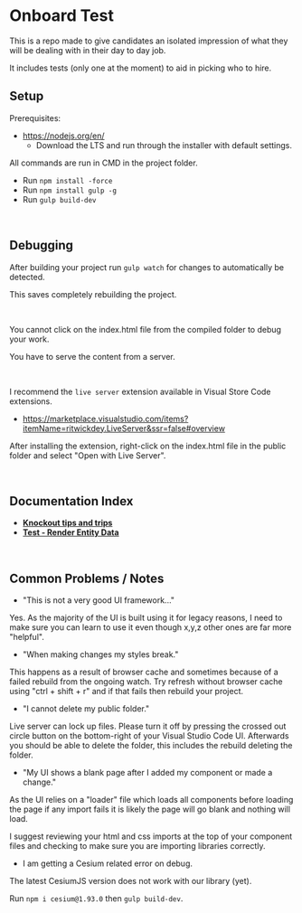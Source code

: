# Onboard Test

This is a repo made to give candidates an isolated impression of what they will be dealing with in their day to day job.

It includes tests (only one at the moment) to aid in picking who to hire.

## Setup

Prerequisites:
- https://nodejs.org/en/
  - Download the LTS and run through the installer with default settings.

All commands are run in CMD in the project folder.

- Run `npm install -force`
- Run `npm install gulp -g`
- Run `gulp build-dev`

<br>

## Debugging

After building your project run `gulp watch` for changes to automatically be detected.

This saves completely rebuilding the project.

<br>

You cannot click on the index.html file from the compiled folder to debug your work.

You have to serve the content from a server.

<br>

I recommend the `live server` extension available in Visual Store Code extensions.

- https://marketplace.visualstudio.com/items?itemName=ritwickdey.LiveServer&ssr=false#overview

After installing the extension, right-click on the index.html file in the public folder and select "Open with Live Server".

<br>

## Documentation Index

- [**Knockout tips and trips**](./docs/knockout.md)
- [**Test - Render Entity Data**](./src/scripts/test/test-entity-data/README.md)

<br>

## Common Problems / Notes

- "This is not a very good UI framework..."

Yes. As the majority of the UI is built using it for legacy reasons, I need to make sure you can learn to use it even though x,y,z other ones are far more "helpful".

- "When making changes my styles break."

This happens as a result of browser cache and sometimes because of a failed rebuild from the ongoing watch.
Try refresh without browser cache using "ctrl + shift + r" and if that fails then rebuild your project.

- "I cannot delete my public folder."

Live server can lock up files. Please turn it off by pressing the crossed out circle button on the bottom-right of your Visual Studio Code UI. Afterwards you should be able to delete the folder, this includes the rebuild deleting the folder.

- "My UI shows a blank page after I added my component or made a change."

As the UI relies on a "loader" file which loads all components before loading the page if any import fails it is likely the page will go blank and nothing will load.

I suggest reviewing your html and css imports at the top of your component files and checking to make sure you are importing libraries correctly.

- I am getting a Cesium related error on debug.

The latest CesiumJS version does not work with our library (yet).

Run `npm i cesium@1.93.0` then `gulp build-dev`.